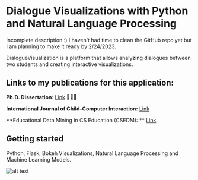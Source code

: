 # Dialogue Visualizations with Python and Natural Language Processing

Incomplete description :) I haven't had time to clean the GitHub repo yet but I am planning to make it ready by 2/24/2023.

DialogueVisualization is a platform that allows analyzing dialogues between two students and creating interactive visualizations. 

## Links to my publications for this application: 

**Ph.D. Dissertation:** <a href="https://ufdcimages.uflib.ufl.edu/UF/E0/05/68/49/00001/Celepkolu_M.pdf">Link</a> 👨🏻‍💻 

**International Journal of Child-Computer Interaction:** <a href="http://learndialogue.org/pdf/LearnDialogue-Celepkolu-IJCCI-2020.pdf">Link</a>

<!-- **International Journal of Child-Computer Interaction: ** <a href="http://learndialogue.org/pdf/LearnDialogue-Celepkolu-IJCCI-2020.pdf">Link </a> -->

**Educational Data Mining in CS Education (CSEDM): ** <a href="http://learndialogue.org/pdf/LearnDialogue-Celepkolu-CSEDM-2019.pdf">Link</a>

## Getting started
Python, Flask, Bokeh Visualizations, Natural Language Processing and Machine Learning Models.

<!-- # Running 
Open a Command Prompt or Terminal in the repository and run the following -->

![alt text](https://github.com/mckolu/DialogViz/blob/main/Picture1.png)




